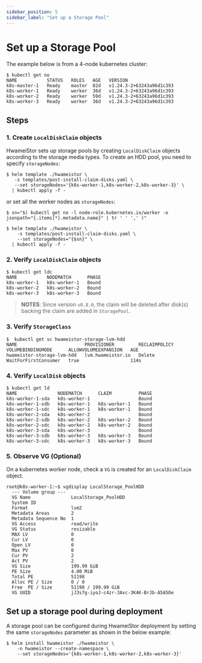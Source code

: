 ```yaml
---
sidebar_position: 5
sidebar_label: "Set up a Storage Pool"
---
```


# Set up a Storage Pool

The example below is from a 4-node kubernetes cluster:

```console
$ kubectl get no
NAME           STATUS   ROLES   AGE   VERSION
k8s-master-1   Ready    master  82d   v1.24.3-2+63243a96d1c393
k8s-worker-1   Ready    worker  36d   v1.24.3-2+63243a96d1c393
k8s-worker-2   Ready    worker  59d   v1.24.3-2+63243a96d1c393
k8s-worker-3   Ready    worker  36d   v1.24.3-2+63243a96d1c393
```

## Steps

### 1. Create `LocalDiskClaim` objects

HwameiStor sets up storage pools by creating `LocalDiskClaim` objects according
to the storage media types. To create an HDD pool, you need to specify `storageNodes`:

```console
$ helm template ./hwameistor \
   -s templates/post-install-claim-disks.yaml \
   --set storageNodes='{k8s-worker-1,k8s-worker-2,k8s-worker-3}' \
  | kubectl apply -f -
```

or set all the worker nodes as `storageNodes`:

```console
$ sn="$( kubectl get no -l node-role.kubernetes.io/worker -o jsonpath="{.items[*].metadata.name}" | tr ' ' ',' )"

$ helm template ./hwameistor \
    -s templates/post-install-claim-disks.yaml \
    --set storageNodes="{$sn}" \
  | kubectl apply -f -
```

### 2. Verify `LocalDiskClaim` objects

```console
$ kubectl get ldc
NAME           NODEMATCH      PHASE
k8s-worker-1   k8s-worker-1   Bound
k8s-worker-2   k8s-worker-2   Bound
k8s-worker-3   k8s-worker-3   Bound
```

>**NOTES**: Since version `v0.8.0`, the claim will be deleted after disk(s) backing the claim are added in `StoragePool`.

### 3. Verify `StorageClass`

```console
$  kubectl get sc hwameistor-storage-lvm-hdd
NAME                         PROVISIONER         RECLAIMPOLICY   VOLUMEBINDINGMODE      ALLOWVOLUMEEXPANSION   AGE
hwameistor-storage-lvm-hdd   lvm.hwameistor.io   Delete          WaitForFirstConsumer   true                   114s
```

### 4. Verify `LocalDisk` objects

```console
$ kubectl get ld
NAME               NODEMATCH      CLAIM          PHASE
k8s-worker-1-sda   k8s-worker-1                  Bound
k8s-worker-1-sdb   k8s-worker-1   k8s-worker-1   Bound
k8s-worker-1-sdc   k8s-worker-1   k8s-worker-1   Bound
k8s-worker-2-sda   k8s-worker-2                  Bound
k8s-worker-2-sdb   k8s-worker-2   k8s-worker-2   Bound
k8s-worker-2-sdc   k8s-worker-2   k8s-worker-2   Bound
k8s-worker-3-sda   k8s-worker-3                  Bound
k8s-worker-3-sdb   k8s-worker-3   k8s-worker-3   Bound
k8s-worker-3-sdc   k8s-worker-3   k8s-worker-3   Bound
```

### 5. Observe VG (Optional)

On a kubernetes worker node, check a `VG` is created for an `LocalDiskClaim` object.

```console
root@k8s-worker-1:~$ vgdisplay LocalStorage_PoolHDD
  --- Volume group ---
  VG Name               LocalStorage_PoolHDD
  System ID
  Format                lvm2
  Metadata Areas        2
  Metadata Sequence No  1
  VG Access             read/write
  VG Status             resizable
  MAX LV                0
  Cur LV                0
  Open LV               0
  Max PV                0
  Cur PV                2
  Act PV                2
  VG Size               199.99 GiB
  PE Size               4.00 MiB
  Total PE              51198
  Alloc PE / Size       0 / 0
  Free  PE / Size       51198 / 199.99 GiB
  VG UUID               jJ3s7g-iyoJ-c4zr-3Avc-3K4K-BrJb-A5A5Oe
```

## Set up a storage pool during deployment

A storage pool can be configured during HwameiStor deployment by setting the same
`storageNodes` parameter as shown in the below example:

```console
$ helm install hwameistor ./hwameistor \
    -n hwameistor --create-namespace \
    --set storageNodes='{k8s-worker-1,k8s-worker-2,k8s-worker-3}'
```
